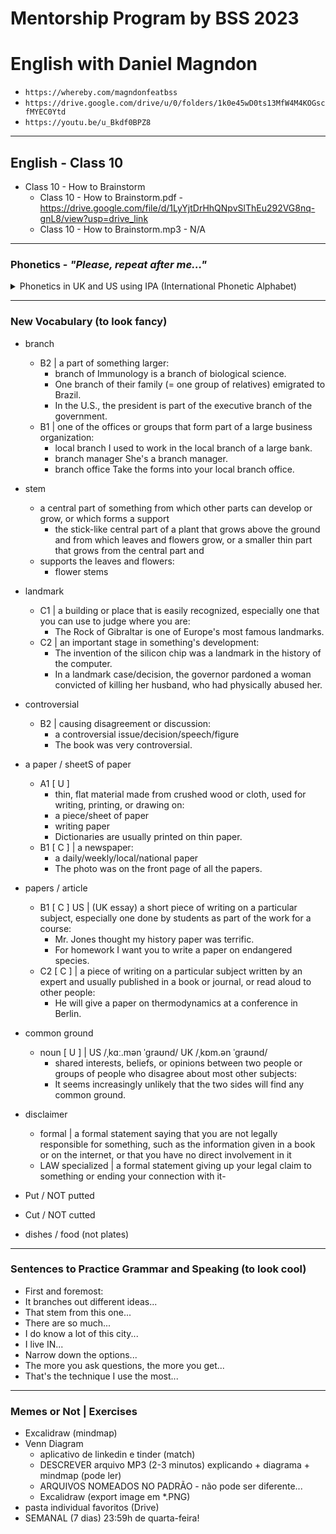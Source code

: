 # Mentorship Program by BSS 2023
# English with Daniel Magndon

- ``` https://whereby.com/magndonfeatbss ``` 
- ``` https://drive.google.com/drive/u/0/folders/1k0e45wD0ts13MfW4M4KOGscfMYEC0Ytd ```
- ``` https://youtu.be/u_Bkdf0BPZ8 ```

___

## English - Class 10

- Class 10 - How to Brainstorm
  - Class 10 - How to Brainstorm.pdf - https://drive.google.com/file/d/1LyYjtDrHhQNpvSlThEu292VG8nq-gnL8/view?usp=drive_link
  - Class 10 - How to Brainstorm.mp3 - N/A


___

### Phonetics - _"Please, repeat after me..."_

<p>
<details>
<summary>Phonetics in UK and US using IPA (International Phonetic Alphabet)</summary>

&nbsp;
  - previous              - US  /ˈpriː.vi.əs/ UK  /ˈpriː.vi.əs/
  - branch                - US  /bræntʃ/ UK  /brɑːntʃ/
  - stem                  - US  /stem/ UK  /stem/
  - put                   - US  /pʊt/ UK  /pʊt/
  - landmark              - US  /ˈlænd.mɑːrk/ UK  /ˈlænd.mɑːk/
  - controversial         - US  /ˌkɑːn.trəˈvɝː.ʃəl/ UK  /ˌkɒn.trəˈvɜː.ʃəl/
  - culture               - US  /ˈkʌl.tʃɚ/ UK  /ˈkʌl.tʃər/
  - cultural              - US  /ˈkʌl.tʃɚ.əl/ UK  /ˈkʌl.tʃər.əl/
  - scene                 - US  /siːn/ UK  /siːn/
  - rock climb            - US  /ˈrɑːk ˌklaɪ.mɪŋ/ UK  /ˈrɒk ˌklaɪ.mɪŋ/
  - common ground         - US  /ˌkɑː.mən ˈɡraʊnd/ UK  /ˌkɒm.ən ˈɡraʊnd/
  - disclaimer            - US  /dɪˈskleɪ.mɚ/ UK  /dɪˈskleɪ.mər/

</details>
</p>


___

### New Vocabulary (to look fancy) 

- branch
  - B2 | a part of something larger:
    - branch of Immunology is a branch of biological science.
    - One branch of their family (= one group of relatives) emigrated to Brazil.
    - In the U.S., the president is part of the executive branch of the government.
  - B1 | one of the offices or groups that form part of a large business organization:
    - local branch I used to work in the local branch of a large bank.
    - branch manager She's a branch manager.
    - branch office Take the forms into your local branch office.

- stem
  - a central part of something from which other parts can develop or grow, or which forms a support
    - the stick-like central part of a plant that grows above the ground and from which leaves and flowers grow, or a smaller thin part that grows from the central part and
  - supports the leaves and flowers:
    - flower stems 

- landmark
  - C1 | a building or place that is easily recognized, especially one that you can use to judge where you are:
    - The Rock of Gibraltar is one of Europe's most famous landmarks.
  - C2 | an important stage in something's development:
    - The invention of the silicon chip was a landmark in the history of the computer.
    - In a landmark case/decision, the governor pardoned a woman convicted of killing her husband, who had physically abused her.

- controversial
  - B2 | causing disagreement or discussion:
    - a controversial issue/decision/speech/figure
    - The book was very controversial. 

- a paper / sheetS of paper
  - A1 [ U ]
    - thin, flat material made from crushed wood or cloth, used for writing, printing, or drawing on:
    - a piece/sheet of paper
    - writing paper
    - Dictionaries are usually printed on thin paper. 
  - B1 [ C ] | a newspaper:
    - a daily/weekly/local/national paper
    - The photo was on the front page of all the papers.

- papers / article
  - B1 [ C ] US | (UK essay) a short piece of writing on a particular subject, especially one done by students as part of the work for a course:
    - Mr. Jones thought my history paper was terrific.
    - For homework I want you to write a paper on endangered species.
  - C2 [ C ] | a piece of writing on a particular subject written by an expert and usually published in a book or journal, or read aloud to other people:
    - He will give a paper on thermodynamics at a conference in Berlin.

- common ground
  - noun [ U ] | US  /ˌkɑː.mən ˈɡraʊnd/ UK  /ˌkɒm.ən ˈɡraʊnd/
    - shared interests, beliefs, or opinions between two people or groups of people who disagree about most other subjects:
    - It seems increasingly unlikely that the two sides will find any common ground.

- disclaimer
  - formal | a formal statement saying that you are not legally responsible for something, such as the information given in a book or on the internet, or that you have no direct involvement in it
  - LAW   specialized | a formal statement giving up your legal claim to something or ending your connection with it- 

- Put / NOT putted
- Cut / NOT cutted
- dishes / food (not plates)


___

### Sentences to Practice Grammar and Speaking (to look cool)

- First and foremost:
- It branches out different ideas...
- That stem from this one...
- There are so much...
- I do know a lot of this city...
- I live IN...
- Narrow down the options...
- The more you ask questions, the more you get...
- That's the technique I use the most...


___

### Memes or Not | Exercises 

- Excalidraw (mindmap) 
- Venn Diagram
  - aplicativo de linkedin e tinder (match)
  - DESCREVER arquivo MP3 (2-3 minutos) explicando + diagrama + mindmap (pode ler)
  - ARQUIVOS NOMEADOS NO PADRÃO - não pode ser diferente... 
  - Excalidraw (export image em *.PNG)
- pasta individual favoritos (Drive)
- SEMANAL (7 dias) 23:59h de quarta-feira! 

